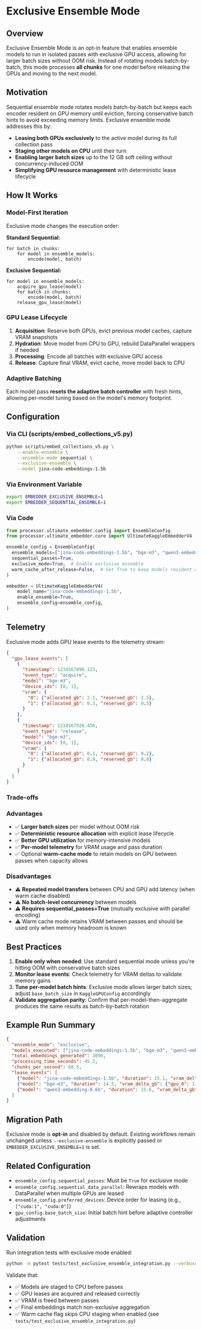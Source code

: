 # Exclusive Ensemble Mode

## Overview

Exclusive Ensemble Mode is an opt-in feature that enables ensemble models to run in isolated passes with exclusive GPU access, allowing for larger batch sizes without OOM risk. Instead of rotating models batch-by-batch, this mode processes **all chunks** for one model before releasing the GPUs and moving to the next model.

## Motivation

Sequential ensemble mode rotates models batch-by-batch but keeps each encoder resident on GPU memory until eviction, forcing conservative batch hints to avoid exceeding memory limits. Exclusive ensemble mode addresses this by:

- **Leasing both GPUs exclusively** to the active model during its full collection pass
- **Staging other models on CPU** until their turn
- **Enabling larger batch sizes** up to the 12 GB soft ceiling without concurrency-induced OOM
- **Simplifying GPU resource management** with deterministic lease lifecycle

## How It Works

### Model-First Iteration

Exclusive mode changes the execution order:

**Standard Sequential:**
```
for batch in chunks:
    for model in ensemble_models:
        encode(model, batch)
```

**Exclusive Sequential:**
```
for model in ensemble_models:
    acquire_gpu_lease(model)
    for batch in chunks:
        encode(model, batch)
    release_gpu_lease(model)
```

### GPU Lease Lifecycle

1. **Acquisition**: Reserve both GPUs, evict previous model caches, capture VRAM snapshots
2. **Hydration**: Move model from CPU to GPU, rebuild DataParallel wrappers if needed
3. **Processing**: Encode all batches with exclusive GPU access
4. **Release**: Capture final VRAM, evict cache, move model back to CPU

### Adaptive Batching

Each model pass **resets the adaptive batch controller** with fresh hints, allowing per-model tuning based on the model's memory footprint.

## Configuration

### Via CLI (scripts/embed_collections_v5.py)

```bash
python scripts/embed_collections_v5.py \
    --enable-ensemble \
    --ensemble-mode sequential \
    --exclusive-ensemble \
    --model jina-code-embeddings-1.5b
```

### Via Environment Variable

```bash
export EMBEDDER_EXCLUSIVE_ENSEMBLE=1
export EMBEDDER_SEQUENTIAL_ENSEMBLE=1
```

### Via Code

```python
from processor.ultimate_embedder.config import EnsembleConfig
from processor.ultimate_embedder.core import UltimateKaggleEmbedderV4

ensemble_config = EnsembleConfig(
  ensemble_models=["jina-code-embeddings-1.5b", "bge-m3", "qwen3-embedding-0.6b"],
  sequential_passes=True,
  exclusive_mode=True,  # Enable exclusive ensemble
  warm_cache_after_release=False,  # Set True to keep models resident after passes
)

embedder = UltimateKaggleEmbedderV4(
    model_name="jina-code-embeddings-1.5b",
    enable_ensemble=True,
    ensemble_config=ensemble_config,
)
```

## Telemetry

Exclusive mode adds GPU lease events to the telemetry stream:

```json
{
  "gpu_lease_events": [
    {
      "timestamp": 1234567890.123,
      "event_type": "acquire",
      "model": "bge-m3",
      "device_ids": [0, 1],
      "vram": {
        "0": {"allocated_gb": 2.1, "reserved_gb": 2.5},
        "1": {"allocated_gb": 0.3, "reserved_gb": 0.5}
      }
    },
    {
      "timestamp": 1234567920.456,
      "event_type": "release",
      "model": "bge-m3",
      "device_ids": [0, 1],
      "vram": {
        "0": {"allocated_gb": 0.1, "reserved_gb": 0.2},
        "1": {"allocated_gb": 0.0, "reserved_gb": 0.0}
      }
    }
  ]
}
```

### Trade-offs

### Advantages
- ✅ **Larger batch sizes** per model without OOM risk
- ✅ **Deterministic resource allocation** with explicit lease lifecycle
- ✅ **Better GPU utilization** for memory-intensive models
- ✅ **Per-model telemetry** for VRAM usage and pass duration
- ✅ Optional **warm-cache mode** to retain models on GPU between passes when capacity allows

### Disadvantages
- ⚠️ **Repeated model transfers** between CPU and GPU add latency (when warm cache disabled)
- ⚠️ **No batch-level concurrency** between models
- ⚠️ **Requires sequential_passes=True** (mutually exclusive with parallel encoding)
- ⚠️ Warm cache mode retains VRAM between passes and should be used only when memory headroom is known

## Best Practices

1. **Enable only when needed**: Use standard sequential mode unless you're hitting OOM with conservative batch sizes
2. **Monitor lease events**: Check telemetry for VRAM deltas to validate memory gains
3. **Tune per-model batch hints**: Exclusive mode allows larger batch sizes; adjust `base_batch_size` in `KaggleGPUConfig` accordingly
4. **Validate aggregation parity**: Confirm that per-model-then-aggregate produces the same results as batch-by-batch rotation

## Example Run Summary

```json
{
  "ensemble_mode": "exclusive",
  "models_executed": ["jina-code-embeddings-1.5b", "bge-m3", "qwen3-embedding-0.6b"],
  "total_embeddings_generated": 3096,
  "processing_time_seconds": 45.2,
  "chunks_per_second": 68.5,
  "lease_events": [
    {"model": "jina-code-embeddings-1.5b", "duration": 15.1, "vram_delta_gb": {"gpu_0": 0.8, "gpu_1": 0.7}},
    {"model": "bge-m3", "duration": 14.5, "vram_delta_gb": {"gpu_0": 1.1, "gpu_1": 1.0}},
    {"model": "qwen3-embedding-0.6b", "duration": 15.6, "vram_delta_gb": {"gpu_0": 0.5, "gpu_1": 0.5}}
  ]
}
```

## Migration Path

Exclusive mode is **opt-in** and disabled by default. Existing workflows remain unchanged unless `--exclusive-ensemble` is explicitly passed or `EMBEDDER_EXCLUSIVE_ENSEMBLE=1` is set.

## Related Configuration

- `ensemble_config.sequential_passes`: Must be `True` for exclusive mode
- `ensemble_config.sequential_data_parallel`: Rewraps models with DataParallel when multiple GPUs are leased
- `ensemble_config.preferred_devices`: Device order for leasing (e.g., `["cuda:1", "cuda:0"]`)
- `gpu_config.base_batch_size`: Initial batch hint before adaptive controller adjustments

## Validation

Run integration tests with exclusive mode enabled:

```bash
python -m pytest tests/test_exclusive_ensemble_integration.py --verbose
```

Validate that:
- ✅ Models are staged to CPU before passes
- ✅ GPU leases are acquired and released correctly
- ✅ VRAM is freed between passes
- ✅ Final embeddings match non-exclusive aggregation
- ✅ Warm cache flag skips CPU staging when enabled (see `tests/test_exclusive_ensemble_integration.py`)

